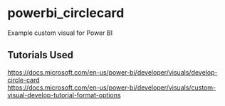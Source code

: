 # powerbi_circlecard
Example custom visual for Power BI

## Tutorials Used
https://docs.microsoft.com/en-us/power-bi/developer/visuals/develop-circle-card<br>
https://docs.microsoft.com/en-us/power-bi/developer/visuals/custom-visual-develop-tutorial-format-options
